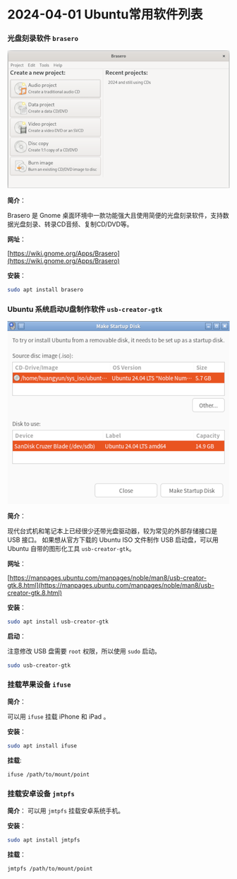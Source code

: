 # 2024-04-01 Ubuntu常用软件列表

### 光盘刻录软件 `brasero`

![软件截图](../images/brasero.png)

**简介**：

Brasero 是 Gnome 桌面环境中一款功能强大且使用简便的光盘刻录软件，支持数据光盘刻录、转录CD音频、复制CD/DVD等。

**网址**：

[https://wiki.gnome.org/Apps/Brasero](https://wiki.gnome.org/Apps/Brasero)

**安装**：

```bash
sudo apt install brasero
```

### Ubuntu 系统启动U盘制作软件 `usb-creator-gtk`

![软件截图](../images/usb_creator_gtk.png)

**简介**：

现代台式机和笔记本上已经很少还带光盘驱动器，较为常见的外部存储接口是 USB 接口。
如果想从官方下载的 Ubuntu ISO 文件制作 USB 启动盘，可以用 Ubuntu 自带的图形化工具 `usb-creator-gtk`。

**网址**：

[https://manpages.ubuntu.com/manpages/noble/man8/usb-creator-gtk.8.html](https://manpages.ubuntu.com/manpages/noble/man8/usb-creator-gtk.8.html)

**安装**：

```bash
sudo apt install usb-creator-gtk
```

**启动**：

注意修改 USB 盘需要 `root` 权限，所以使用 `sudo` 启动。

```bash
sudo usb-creator-gtk
```

### 挂载苹果设备 `ifuse`

**简介**：

可以用 `ifuse` 挂载 iPhone 和 iPad 。

**安装**：

```bash
sudo apt install ifuse
```

**挂载**:

```bash
ifuse /path/to/mount/point
```

### 挂载安卓设备 `jmtpfs`

**简介**：
可以用 `jmtpfs` 挂载安卓系统手机。

**安装**：

```bash
sudo apt install jmtpfs
```

**挂载**：

```bash
jmtpfs /path/to/mount/point
```

